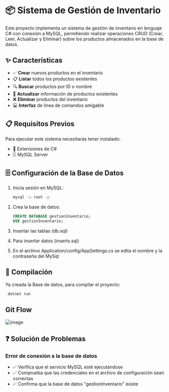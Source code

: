 # 📦 Sistema de Gestión de Inventario

Este proyecto implementa un sistema de gestión de inventario en lenguaje C# con conexión a MySQL, permitiendo realizar operaciones CRUD (Crear, Leer, Actualizar y Eliminar) sobre los productos almacenados en la base de datos.

## ✨ Características

- ✅ **Crear** nuevos productos en el inventario
- 📋 **Listar** todos los productos existentes
- 🔍 **Buscar** productos por ID o nombre
- 🔄 **Actualizar** información de productos existentes
- ❌ **Eliminar** productos del inventario
- 💻 **Interfaz** de línea de comandos amigable

## 📋 Requisitos Previos

Para ejecutar este sistema necesitarás tener instalado:

- 🔧 Extensiones de C#
- 🗄️ MySQL Server 

## 🗄️ Configuración de la Base de Datos

1. Inicia sesión en MySQL:
   ```bash
   mysql -u root -p
   ```

2. Crea la base de datos:
   ```sql
   CREATE DATABASE gestionInventario;
   USE gestionInventario;
   ```
3. Insertar las tablas (db.sql)

4. Para insertar datos (inserts.sql)

5. En el archivo Application/config/AppSettings.cs  se edita el nombre y la contraseña del MySql

## 🔨 Compilación

Ya creada la Base de datos, para compilar el proyecto:

```bash
 dotnet run
```
## Git Flow
![image](https://github.com/user-attachments/assets/756951da-aa40-45d8-930d-044c46902bf6)

## ❓ Solución de Problemas

### Error de conexión a la base de datos
- ✅ Verifica que el servicio MySQL esté ejecutándose
- ✅ Comprueba que las credenciales en el archivo de configuración sean correctas
- ✅ Confirma que la base de datos "gestionInventario" existe


